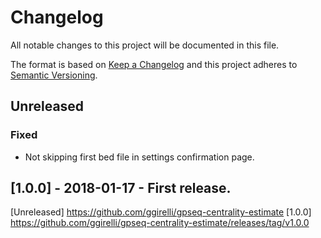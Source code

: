 # Changelog
All notable changes to this project will be documented in this file.

The format is based on [Keep a Changelog](http://keepachangelog.com/en/1.0.0/)
and this project adheres to [Semantic Versioning](http://semver.org/spec/v2.0.0.html).


## Unreleased
### Fixed
- Not skipping first bed file in settings confirmation page.



## [1.0.0] - 2018-01-17 - First release.



[Unreleased] https://github.com/ggirelli/gpseq-centrality-estimate
[1.0.0] https://github.com/ggirelli/gpseq-centrality-estimate/releases/tag/v1.0.0